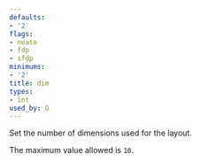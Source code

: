 ```yaml
---
defaults:
- '2'
flags:
- neato
- fdp
- sfdp
minimums:
- '2'
title: dim
types:
- int
used_by: G
---
```

Set the number of dimensions used for the layout.

The maximum value allowed is `10`.
